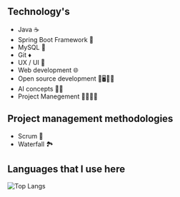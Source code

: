 ## Technology's 
- Java ☕
- Spring Boot Framework 🌱
- MySQL 🐬
- Git ♦️
- UX / UI 🎨
- Web development 🌐
- Open source development 👐🖥️👨‍💻
- AI concepts 🤖📖
- Project Manegement 👨‍💻👨‍💻

## Project management methodologies
- Scrum 🔧
- Waterfall 🏞️

## Languages that I use here
![Top Langs](https://github-readme-stats.vercel.app/api/top-langs/?username=RaulMatarazo&layout=compact&theme=transparent)
